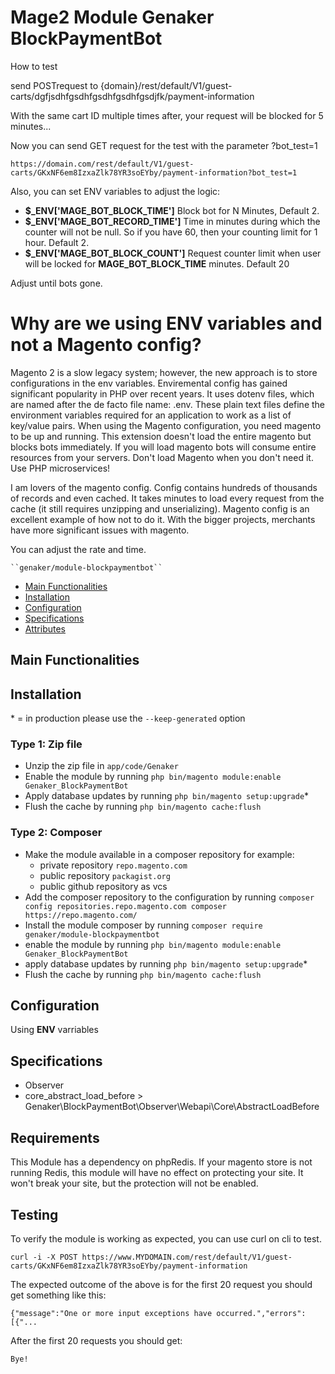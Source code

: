 # Mage2 Module Genaker BlockPaymentBot

How to test 

send POSTrequest to {domain}/rest/default/V1/guest-carts/dgfjsdhfgsdhfgsdhfgsdhfgsdjfk/payment-information

With the same cart ID multiple times after, your request will be blocked for 5 minutes...

Now you can send GET request for the test with the parameter ?bot_test=1

```
https://domain.com/rest/default/V1/guest-carts/GKxNF6em8IzxaZlk78YR3soEYby/payment-information?bot_test=1
```
Also, you can set ENV variables to adjust the logic: 

 - **$_ENV['MAGE_BOT_BLOCK_TIME']** Block bot for N Minutes, Default 2.
 - **$_ENV['MAGE_BOT_RECORD_TIME']** Time  in minutes during which the counter will not be null. So if you have 60, then your counting limit for 1 hour. Default 2.
 - **$_ENV['MAGE_BOT_BLOCK_COUNT']** Request counter limit when user will be locked for **MAGE_BOT_BLOCK_TIME** minutes. Default 20

Adjust until bots gone.

# Why are we using ENV variables and not a Magento config? 

Magento 2 is a slow legacy system; however, the new approach is to store configurations in the env variables.
Enviremental config has gained significant popularity in PHP over recent years. It uses dotenv files, which are named after the de facto file name: .env. 
These plain text files define the environment variables required for an application to work as a list of key/value pairs.
When using the Magento configuration, you need magento to be up and running. This extension doesn't load the entire magento but blocks bots immediately. If you will load magento bots will consume entire resources from your servers. Don't load Magento when you don't need it. Use PHP microservices! 

I am lovers of the magento config. Config contains hundreds of thousands of records and even cached. It takes minutes to load every request from the cache (it still requires unzipping and unserializing). Magento config is an excellent example of how not to do it. With the bigger projects, merchants have more significant issues with magento. 


You can adjust the rate and time.

    ``genaker/module-blockpaymentbot``

 - [Main Functionalities](#markdown-header-main-functionalities)
 - [Installation](#markdown-header-installation)
 - [Configuration](#markdown-header-configuration)
 - [Specifications](#markdown-header-specifications)
 - [Attributes](#markdown-header-attributes)


## Main Functionalities


## Installation
\* = in production please use the `--keep-generated` option

### Type 1: Zip file

 - Unzip the zip file in `app/code/Genaker`
 - Enable the module by running `php bin/magento module:enable Genaker_BlockPaymentBot`
 - Apply database updates by running `php bin/magento setup:upgrade`\*
 - Flush the cache by running `php bin/magento cache:flush`

### Type 2: Composer

 - Make the module available in a composer repository for example:
    - private repository `repo.magento.com`
    - public repository `packagist.org`
    - public github repository as vcs
 - Add the composer repository to the configuration by running `composer config repositories.repo.magento.com composer https://repo.magento.com/`
 - Install the module composer by running `composer require genaker/module-blockpaymentbot`
 - enable the module by running `php bin/magento module:enable Genaker_BlockPaymentBot`
 - apply database updates by running `php bin/magento setup:upgrade`\*
 - Flush the cache by running `php bin/magento cache:flush`


## Configuration

Using **ENV** varriables


## Specifications

 - Observer
 - core_abstract_load_before > Genaker\BlockPaymentBot\Observer\Webapi\Core\AbstractLoadBefore


## Requirements
This Module has a dependency on  phpRedis.  If your magento store is not running Redis, this module will have no effect on protecting your site.  It won't break your site, but the protection will not be enabled.

## Testing

To verify the module is working as expected, you can use curl on cli to test.

```
curl -i -X POST https://www.MYDOMAIN.com/rest/default/V1/guest-carts/GKxNF6em8IzxaZlk78YR3soEYby/payment-information
```

The expected outcome of the above is for the first 20 request you should get something like this:

```
{"message":"One or more input exceptions have occurred.","errors":[{"...
```

After the first 20 requests you should get:

```
Bye!
```


